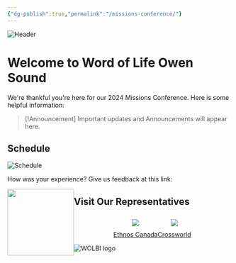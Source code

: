 ```yaml
---
{"dg-publish":true,"permalink":"/missions-conference/"}
---
```


![Header](https://i.ibb.co/9prtc0B/Copy-of-April.jpg)
# Welcome to Word of Life Owen Sound
We're thankful you're here for our 2024 Missions Conference. Here is some helpful information:

>[!Announcement]
>Important updates and Announcements will appear here.
## Schedule
![Schedule](https://i.ibb.co/qr3sgmg/Screenshot-2024-03-21-095908.jpg)


How was your experience? Give us feedback at this link:

[<img style="float:left" src="https://i.ibb.co/7X24VVw/Feedback-Button.png" width="150">](https://www.wol.ca)



## Visit Our Representatives

<div style="display: flex; flex-wrap: wrap; align-items: center; justify-content: center;">
	<div style="display: flex; flex-direction: column; justify-content: center;align-items:center;">
		<img style="padding: 10px" src="https://i.ibb.co/bmtg6nK/Ethnos.png"/>
		<a href="https://ethnos.ca/">Ethnos Canada</a>
	</div>
	<div style="display: flex; flex-direction: column; justify-content: center;align-items: center">
		<img style="padding: 10px" src="https://i.ibb.co/zHX1bnW/Crossworld.png"/>
		<a href="https://crossworld.ca/">Crossworld</a>
	</div>
</div>

![WOLBI logo](https://i.ibb.co/g40qTns/WOLBI-OS-blue.png)
